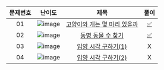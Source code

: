 |문제번호|난이도|제목|풀이|
|:---:|:---:|:---:|:---:|
|01|![image](https://user-images.githubusercontent.com/68424403/188271247-115b904d-2f51-4791-8f3e-af4bfe5a872c.png)|[고양이와 개는 몇 마리 있을까](https://school.programmers.co.kr/learn/courses/30/lessons/59040)|[✅](https://github.com/kimdaeyeobbb/Computer-Science/blob/main/Database/Coding%20Test/Programmers/GROUP%20BY/how%20many%20cats%20N%20dogs.sql)|
|02|![image](https://user-images.githubusercontent.com/68424403/188271247-115b904d-2f51-4791-8f3e-af4bfe5a872c.png)|[동명 동물 수 찾기](https://school.programmers.co.kr/learn/courses/30/lessons/59041)|[✅](https://github.com/kimdaeyeobbb/Computer-Science/blob/main/Database/Coding%20Test/Programmers/GROUP%20BY/find%20samename.sql)|
|03|![image](https://user-images.githubusercontent.com/68424403/188271247-115b904d-2f51-4791-8f3e-af4bfe5a872c.png)|[입양 시각 구하기(1)](https://school.programmers.co.kr/learn/courses/30/lessons/59412)|X|
|04|![image](https://user-images.githubusercontent.com/68424403/188277977-db31ab54-7423-4d7f-b7af-eaecb85091be.png)|[입양 시각 구하기(2)](https://school.programmers.co.kr/learn/courses/30/lessons/59413)|X|
